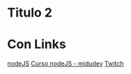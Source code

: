 # Titulo 2

# Con Links

[nodeJS](https://nodejs.org/api/path.html#pathextnamepath)
[Curso nodeJS - midudev](https://www.youtube.com/watch?v=o85OkeVtm7k)
[Twitch](https://khammylv.github.io/portafolio/)

